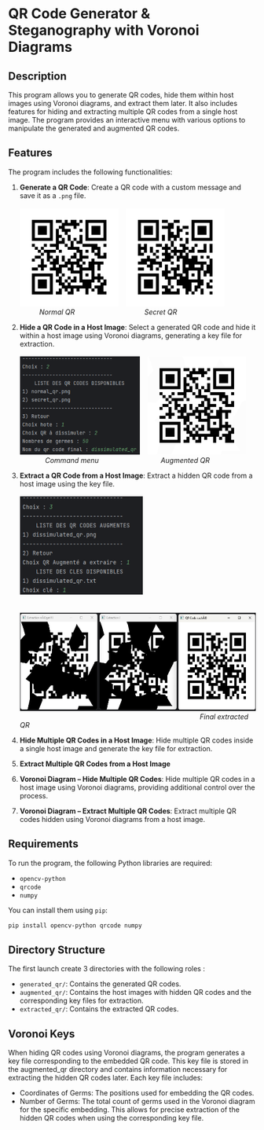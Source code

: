 # QR Code Generator & Steganography with Voronoi Diagrams

## Description

This program allows you to generate QR codes, hide them within host images using Voronoi diagrams, and extract them later. It also includes features for hiding and extracting multiple QR codes from a single host image. The program provides an interactive menu with various options to manipulate the generated and augmented QR codes.

## Features

The program includes the following functionalities:

1. **Generate a QR Code**: Create a QR code with a custom message and save it as a `.png` file. <br><br>
<img src="img/1_normal_qr.png" width="200" height="200" alt="Generated normal QR Code"></img> &nbsp;&nbsp; <img src="img/2_secret_qr.png" width="200" height="200" alt="Generated secret QR Code"></img> <br>
&nbsp;&nbsp;&nbsp;&nbsp;&nbsp;&nbsp;&nbsp;&nbsp;&nbsp;&nbsp;*Normal QR* &nbsp;&nbsp;&nbsp;&nbsp;&nbsp;&nbsp;&nbsp;&nbsp;&nbsp;&nbsp;&nbsp;&nbsp;&nbsp;&nbsp;&nbsp;&nbsp;&nbsp;&nbsp;&nbsp;&nbsp;&nbsp;&nbsp;&nbsp;&nbsp;&nbsp;&nbsp;&nbsp;&nbsp;&nbsp;&nbsp;&nbsp;&nbsp;&nbsp;&nbsp; *Secret QR*

3. **Hide a QR Code in a Host Image**: Select a generated QR code and hide it within a host image using Voronoi diagrams, generating a key file for extraction.<br><br>
<img src="img/2_hide_qr.png" height="200" alt="option hide"></img> &nbsp;&nbsp; <img src="img/2_dissimulated_qr.png" width="200" height="200" alt="hidden_qr"></img> <br>
&nbsp;&nbsp;&nbsp;&nbsp;&nbsp;&nbsp;&nbsp;&nbsp;&nbsp;&nbsp;&nbsp;&nbsp;&nbsp;*Command menu* &nbsp;&nbsp;&nbsp;&nbsp;&nbsp;&nbsp;&nbsp;&nbsp;&nbsp;&nbsp;&nbsp;&nbsp;&nbsp;&nbsp;&nbsp;&nbsp;&nbsp;&nbsp;&nbsp;&nbsp;&nbsp;&nbsp;&nbsp;&nbsp;&nbsp;&nbsp;&nbsp;&nbsp;&nbsp;&nbsp; *Augmented QR*

5. **Extract a QR Code from a Host Image**: Extract a hidden QR code from a host image using the key file. <br><br>
<img src="img/3_menu.png" height="200" alt="option extract"></img> <br><br> &nbsp;&nbsp; <img src="img/3_extract.png" height="200" alt="extract process"></img> <br>
&nbsp;&nbsp;&nbsp;&nbsp;&nbsp;&nbsp;&nbsp;&nbsp;&nbsp;&nbsp;&nbsp;&nbsp;&nbsp;&nbsp;&nbsp;&nbsp;&nbsp;&nbsp;&nbsp;&nbsp;&nbsp;&nbsp;&nbsp;&nbsp;&nbsp;&nbsp;&nbsp;&nbsp;&nbsp;&nbsp;&nbsp;&nbsp;&nbsp;&nbsp;&nbsp;&nbsp;&nbsp;&nbsp;&nbsp;&nbsp;&nbsp;&nbsp;&nbsp;&nbsp;&nbsp;&nbsp;&nbsp;&nbsp;&nbsp;&nbsp;&nbsp;&nbsp;&nbsp;&nbsp;&nbsp;&nbsp;&nbsp;&nbsp;&nbsp;&nbsp;&nbsp;&nbsp;&nbsp;&nbsp;&nbsp;&nbsp;&nbsp;&nbsp;&nbsp;&nbsp;&nbsp;&nbsp;&nbsp;&nbsp;&nbsp;&nbsp;&nbsp;&nbsp;&nbsp;&nbsp;&nbsp;&nbsp;&nbsp;&nbsp;&nbsp;&nbsp;&nbsp;&nbsp;&nbsp;&nbsp;&nbsp;&nbsp; *Final extracted QR*

7. **Hide Multiple QR Codes in a Host Image**: Hide multiple QR codes inside a single host image and generate the key file for extraction.
8. **Extract Multiple QR Codes from a Host Image**
9. **Voronoi Diagram – Hide Multiple QR Codes**: Hide multiple QR codes in a host image using Voronoi diagrams, providing additional control over the process.
10. **Voronoi Diagram – Extract Multiple QR Codes**: Extract multiple QR codes hidden using Voronoi diagrams from a host image.

## Requirements

To run the program, the following Python libraries are required:

- `opencv-python`
- `qrcode`
- `numpy`

You can install them using `pip`:

```bash
pip install opencv-python qrcode numpy
```
## Directory Structure

The first launch create 3 directories with the following roles :

- `generated_qr/`: Contains the generated QR codes.
- `augmented_qr/`: Contains the host images with hidden QR codes and the corresponding key files for extraction.
- `extracted_qr/`: Contains the extracted QR codes.

## Voronoi Keys

When hiding QR codes using Voronoi diagrams, the program generates a key file corresponding to the embedded QR code. This key file is stored in the augmented_qr directory and contains information necessary for extracting the hidden QR codes later. Each key file includes:

- Coordinates of Germs: The positions used for embedding the QR codes.
- Number of Germs: The total count of germs used in the Voronoi diagram for the specific embedding.
This allows for precise extraction of the hidden QR codes when using the corresponding key file.
